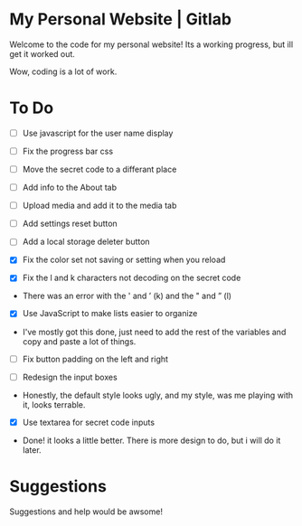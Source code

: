 # My Personal Website | Gitlab
Welcome to the code for my personal website! Its a working progress, but ill get it worked out.

Wow, coding is a lot of work.

# To Do

* [ ]  Use javascript for the user name display

* [ ]  Fix the progress bar css

* [ ]  Move the secret code to a differant place

* [ ]  Add info to the About tab

* [ ]  Upload media and add it to the media tab

* [ ] Add settings reset button

* [ ] Add a local storage deleter button

* [x] Fix the color set not saving or setting when you reload

* [x] Fix the l and k characters not decoding on the secret code
* There was an error with the ' and ’ (k) and the " and ” (l)

* [x] Use JavaScript to make lists easier to organize 
* I've mostly got this done, just need to add the rest of the variables and copy and paste a lot of things.

* [ ] Fix button padding on the left and right

* [ ] Redesign the input boxes
* Honestly, the default style looks ugly, and my style, was me playing with it, looks terrable.

* [x] Use textarea for secret code inputs
* Done! it looks a little better. There is more design to do, but i will do it later.


# Suggestions
Suggestions and help would be awsome!